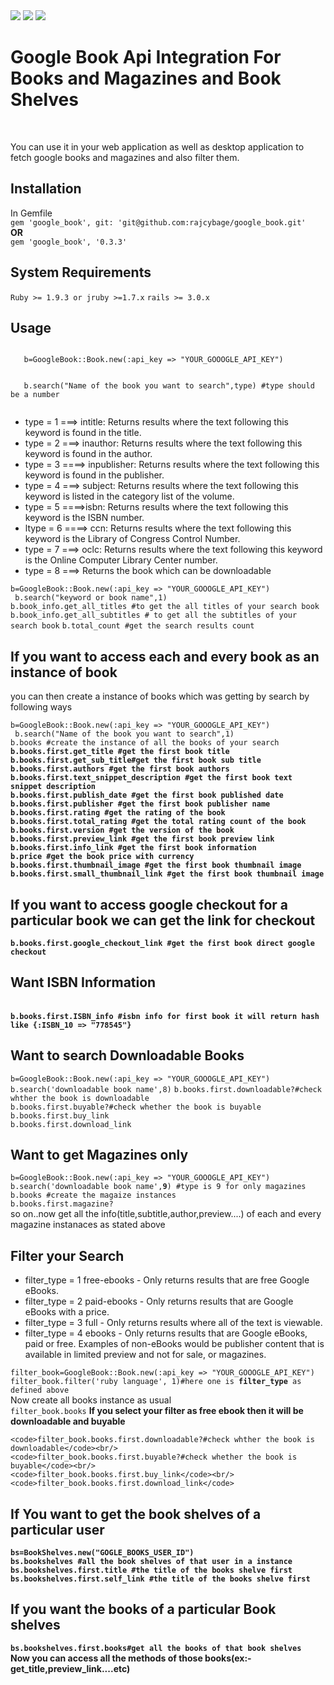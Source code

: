<html>
<head>
<title>Google Book API Integration</title>
</head>
<body>

<div>
 <a href = "https://codeclimate.com/repos/51fa3a5356b102601a00d3e1/feed"><img src="https://codeclimate.com/repos/51fa3a5356b102601a00d3e1/badges/8db2d24d585c3d2ac1f1/gpa.png" /></a>
 <a href = "https://travis-ci.org/rajcybage/google_book"><img src= "https://travis-ci.org/rajcybage/google_book.png?branch=master"/></a>
 <img src = "https://badge.fury.io/rb/google_book.png"/>
</div>

<h1>Google Book Api Integration For Books and Magazines and Book Shelves</h1><br/>
<p>You can use it in your web application as well as desktop application to fetch google books and  magazines and also filter them.</p>
<div>
   <h2>Installation</h2>
    <p>In Gemfile<br/>
    <code>gem 'google_book', git: 'git@github.com:rajcybage/google_book.git'</code><br/>
    <span><b>OR</b></span><br/>
    <code>gem 'google_book', '0.3.3'</code>
    </p>
</div>
<div>
 <h2>System Requirements</h2>
 <code>Ruby >= 1.9.3 or jruby >=1.7.x</code>
 <code>rails >= 3.0.x</code>
</div> 

<div>
 <h2>Usage</h2>
 <p>
 <code>
   b=GoogleBook::Book.new(:api_key => "YOUR_GOOOGLE_API_KEY")
 </code><br/>
 <code>
   b.search("Name of the book you want to search",type) #type should be a number
 </code>
 </p>
  <ul>
   <li> type = 1 ===> intitle: Returns results where the text following this keyword is found in the title.</li>
   <li> type = 2  ===> inauthor: Returns results where the text following this keyword is found in the author.</li>
   <li> type = 3 ====> inpublisher: Returns results where the text following this keyword is found in the publisher.</li>
   <li>type = 4 ===> subject: Returns results where the text following this keyword is listed in the category list of the volume.</li>
   <li>type = 5 ====>isbn: Returns results where the text following this keyword is the ISBN number.</li>
   <li>ltype = 6 ====> ccn: Returns results where the text following this keyword is the Library of Congress Control Number.</li>
   <li>type = 7 ===> oclc: Returns results where the text following this keyword is the Online Computer Library Center number.
   <li> type = 8 ===> Returns the book which can be downloadable</li>
   </li>
  </ul>
  <p>
   <code>b=GoogleBook::Book.new(:api_key => "YOUR_GOOOGLE_API_KEY")</code> <br/>
   <code> b.search("keyword or book name",1)</code> <br/> 
   <code>b.book_info.get_all_titles #to get the all titles of your search book</code> <br/> 
   <code>b.book_info.get_all_subtitles # to get all the subtitles of your search book</code>
   <code>b.total_count #get the search results count</code><br/>
  
   </p>


</div>

<h2>If you want to access each and every book as an instance of book</h2>
<p>you can then create a instance of books which was getting by search by following ways</p>
<div>
   <code>b=GoogleBook::Book.new(:api_key => "YOUR_GOOOGLE_API_KEY")</code> <br/>
   <code> b.search("Name of the book you want to search",1)</code> <br/>
   <code>b.books #create the instance of all the books of your search</code><br/>
   <code><b>b.books.first.get_title #get the first book title</b></code><br/>
   <code><b>b.books.first.get_sub_title#get the first book sub title</b></code><br/>
   <code><b>b.books.first.authors #get the first book authors</b></code><br/>
   <code><b>b.books.first.text_snippet_description #get the first book text snippet description</b></code><br/>
   <code><b>b.books.first.publish_date #get the first book published date</b></code><br/>
   <code><b>b.books.first.publisher #get the first book publisher name</b></code><br/>
   <code><b>b.books.first.rating #get the rating of the book</b></code><br/>
   <code><b>b.books.first.total_rating #get the total rating count of the book</b></code><br/>
   <code><b>b.books.first.version #get the version of the book</b></code><br/>
   <code><b>b.books.first.preview_link #get the first book preview link</b></code><br/>
   <code><b>b.books.first.info_link #get the first book information</b></code><br/>
    <code><b>b.price #get the book price with currency</b></code><br/>
   <code><b>b.books.first.thumbnail_image #get the first book thumbnail image</b></code><br/>
   <code><b>b.books.first.small_thumbnail_link #get the first book thumbnail image</b></code><br/>
   <h2>If you want to access google checkout for a particular book we can get the link for checkout</h2>
   <code><b>b.books.first.google_checkout_link #get the first book direct google checkout</b></code><br/>
   <h2>Want ISBN Information</h2><br/>
   <code><b>b.books.first.ISBN_info #isbn info for first book it will return hash like {:ISBN_10 => "778545"}</b></code>
</div>




<h2>Want to search Downloadable Books</h2>
<p>
 <div>
   <code>b=GoogleBook::Book.new(:api_key => "YOUR_GOOOGLE_API_KEY")</code> <br/>
   <code>b.search('downloadable book name',8)</code>
   <code>b.books.first.downloadable?#check whther the book is downloadable</code><br/>
   <code>b.books.first.buyable?#check whether the book is buyable</code><br/>
   <code>b.books.first.buy_link</code><br/>
   <code>b.books.first.download_link</code>
 </div>
</p>


<h2>Want to get Magazines only</h2>
<p>
<div>
   <code>b=GoogleBook::Book.new(:api_key => "YOUR_GOOOGLE_API_KEY")</code> <br/>
   <code>b.search('downloadable book name',<b>9</b>) #type is 9 for only magazines</code>
   <code>b.books #create the magaize instances</code><br/>
   <code>b.books.first.magazine?</code><br/>
  <span> so on..now get all the info(title,subtitle,author,preview....) of each and every magazine instanaces as stated above</span>
</div>
</p>
<h2>Filter your Search</h2>
<p>
  <div>
    <ul>
      <li> filter_type = 1 free-ebooks - Only returns results that are free Google eBooks.</li>
      <li> filter_type = 2 paid-ebooks - Only returns results that are Google eBooks with a price.</li>
      <li> filter_type = 3 full - Only returns results where all of the text is viewable.</li>
      <li> filter_type = 4 ebooks - Only returns results that are Google eBooks, paid or free. 
      Examples of non-eBooks would be publisher content that is available in limited preview and not for sale, 
      or magazines.</li>
    </ul>
  </div>

  <div>
    <code>filter_book=GoogleBook::Book.new(:api_key => "YOUR_GOOOGLE_API_KEY")</code><br/>
    <code>filter_book.filter('ruby language', 1)#here one is <b>filter_type</b> as defined above</code><br/>
    <span>Now create all books instance as usual</span><br/>
    <code>filter_book.books</code>
    <span><b>If you select your filter as free ebook then it will be downloadable and buyable</b></span><br/>
    
    <code>filter_book.books.first.downloadable?#check whther the book is downloadable</code><br/>
    <code>filter_book.books.first.buyable?#check whether the book is buyable</code><br/>
    <code>filter_book.books.first.buy_link</code><br/>
    <code>filter_book.books.first.download_link</code>
 
  </div>
</p>


<div>
  <h2>If You want to get the book shelves of a particular user</h2>
  <div>
    <b>
     <code>bs=BookShelves.new("GOGLE_BOOKS_USER_ID")</code><br/>
     <code>bs.bookshelves #all the book shelves of that user in a instance</code><br/>
     <code>bs.bookshelves.first.title #the title of the books shelve first</code><br/>
     <code>bs.bookshelves.first.self_link #the title of the books shelve first</code><br/>
    </b>
  </div>
  <p>
    <h2>If you want the books of a particular Book shelves</h2>
     <b><code>bs.bookshelves.first.books#get all the books of that book shelves</code></b><br/>
     <b>Now you can access all the methods of those books(ex:-get_title,preview_link....etc) </b>
  </p>
</div>

</body>
</html>
